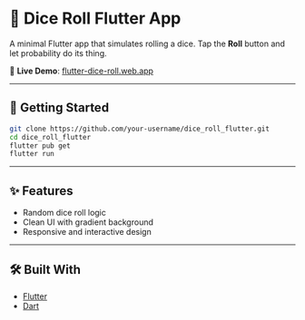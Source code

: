 # 🎲 Dice Roll Flutter App

A minimal Flutter app that simulates rolling a dice. Tap the **Roll** button and let probability do its thing.

🔗 **Live Demo**: [flutter-dice-roll.web.app](https://flutter-dice-roll.web.app/)

---

## 🚀 Getting Started

```bash
git clone https://github.com/your-username/dice_roll_flutter.git
cd dice_roll_flutter
flutter pub get
flutter run
````

---

## ✨ Features

* Random dice roll logic
* Clean UI with gradient background
* Responsive and interactive design

---

## 🛠️ Built With

* [Flutter](https://flutter.dev)
* [Dart](https://dart.dev)